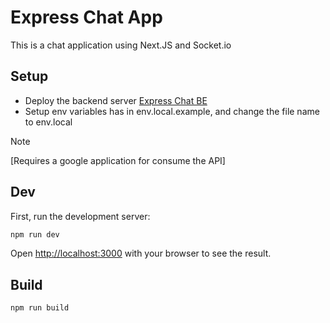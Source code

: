 # Express Chat App

This is a chat application using Next.JS and Socket.io

## Setup

- Deploy the backend server [Express Chat BE](https://github.com/imart302/s-chat-be)
- Setup env variables has in env.local.example, and change the file name to env.local

> [!NOTE]
> [Requires a google application for consume the API]

## Dev

First, run the development server:

```bash
npm run dev
```

Open [http://localhost:3000](http://localhost:3000) with your browser to see the result.

## Build

```bash
npm run build
```

